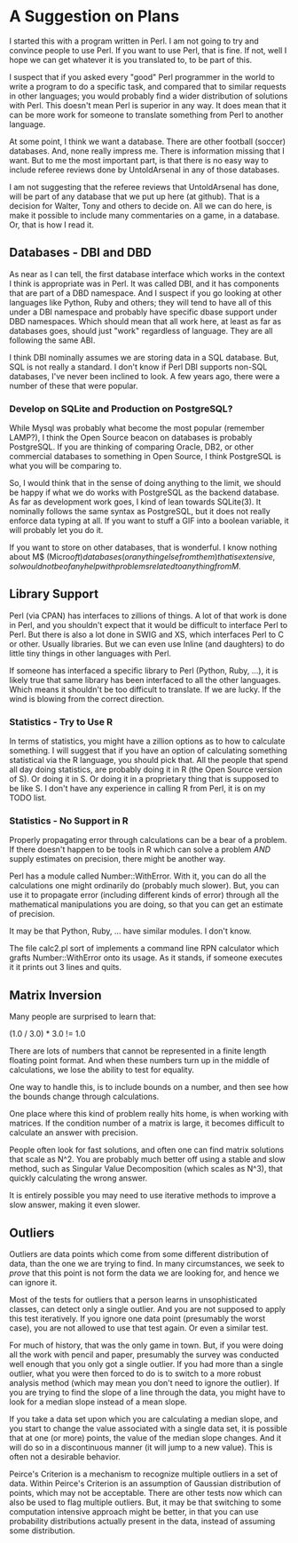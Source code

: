 # A Suggestion on Plans

I started this with a program written in Perl.  I am not going to try
and convince people to use Perl.  If you want to use Perl, that is
fine.  If not, well I hope we can get whatever it is you translated
to, to be part of this.

I suspect that if you asked every "good" Perl programmer in the world
to write a program to do a specific task, and compared that to similar
requests in other languages; you would probably find a wider
distribution of solutions with Perl.  This doesn't mean Perl is
superior in any way.  It does mean that it can be more work for
someone to translate something from Perl to another language.

At some point, I think we want a database.  There are other football
(soccer) databases.  And, none really impress me.  There is
information missing that I want.  But to me the most important part,
is that there is no easy way to include referee reviews done by
UntoldArsenal in any of those databases.

I am not suggesting that the referee reviews that UntoldArsenal has
done, will be part of any database that we put up here (at github).
That is a decision for Walter, Tony and others to decide on.  All we
can do here, is make it possible to include many commentaries on a
game, in a database.  Or, that is how I read it.

## Databases - DBI and DBD

As near as I can tell, the first database interface which works in the
context I think is appropriate was in Perl.  It was called DBI, and it
has components that are part of a DBD namespace.  And I suspect if you
go looking at other languages like Python, Ruby and others; they will
tend to have all of this under a DBI namespace and probably have
specific dbase support under DBD namespaces.  Which should mean that
all work here, at least as far as databases goes, should just "work"
regardless of language.  They are all following the same ABI.

I think DBI nominally assumes we are storing data in a SQL database.
But, SQL is not really a standard.  I don't know if Perl DBI supports
non-SQL databases, I've never been inclined to look.  A few years ago,
there were a number of these that were popular.

### Develop on SQLite and Production on PostgreSQL?

While Mysql was probably what become the most popular (remember
LAMP?), I think the Open Source beacon on databases is probably
PostgreSQL.  If you are thinking of comparing Oracle, DB2, or other
commercial databases to something in Open Source, I think PostgreSQL
is what you will be comparing to.

So, I would think that in the sense of doing anything to the limit, we
should be happy if what we do works with PostgreSQL as the backend
database.  As far as development work goes, I kind of lean towards
SQLite(3).  It nominally follows the same syntax as PostgreSQL, but it
does not really enforce data typing at all.  If you want to stuff a
GIF into a boolean variable, it will probably let you do it.

If you want to store on other databases, that is wonderful.  I know
nothing about M$ (Micro$oft) databases (or anything else from them)
that is extensive, so I would not be of any help with problems related
to anything from M$.

## Library Support

Perl (via CPAN) has interfaces to zillions of things.  A lot of that
work is done in Perl, and you shouldn't expect that it would be
difficult to interface Perl to Perl.  But there is also a lot done in
SWIG and XS, which interfaces Perl to C or other.  Usually libraries.
But we can even use Inline (and daughters) to do little tiny things in
other languages with Perl.

If someone has interfaced a specific library to Perl (Python, Ruby,
...), it is likely true that same library has been interfaced to all
the other languages.  Which means it shouldn't be too difficult to
translate.  If we are lucky.  If the wind is blowing from the correct
direction.

### Statistics - Try to Use R

In terms of statistics, you might have a zillion options as to how to
calculate something.  I will suggest that if you have an option of
calculating something statistical via the R language, you should pick
that.  All the people that spend all day doing statistics, are
probably doing it in R (the Open Source version of S).  Or doing it in
S.  Or doing it in a proprietary thing that is supposed to be like S.
I don't have any experience in calling R from Perl, it is on my TODO
list.

### Statistics - No Support in R

Properly propagating error through calculations can be a bear of a
problem.  If there doesn't happen to be tools in R which can solve a
problem _AND_ supply estimates on precision, there might be another
way.

Perl has a module called Number::WithError.  With it, you can do all
the calculations one might ordinarily do (probably much slower).  But,
you can use it to propagate error (including different kinds of error)
through all the mathematical manipulations you are doing, so that you
can get an estimate of precision.

It may be that Python, Ruby, ... have similar modules.  I don't know.

The file calc2.pl sort of implements a command line RPN calculator
which grafts Number::WithError onto its usage.  As it stands, if
someone executes it it prints out 3 lines and quits.

## Matrix Inversion

Many people are surprised to learn that:

 (1.0 / 3.0) * 3.0 != 1.0

There are lots of numbers that cannot be represented in a finite
length floating point format.  And when these numbers turn up in the
middle of calculations, we lose the ability to test for equality.

One way to handle this, is to include bounds on a number, and then see
how the bounds change through calculations.

One place where this kind of problem really hits home, is when working
with matrices.  If the condition number of a matrix is large, it
becomes difficult to calculate an answer with precision.

People often look for fast solutions, and often one can find matrix
solutions that scale as N^2.  You are probably much better off using a
stable and slow method, such as Singular Value Decomposition (which
scales as N^3), that quickly calculating the wrong answer.

It is entirely possible you may need to use iterative methods to
improve a slow answer, making it even slower.

## Outliers

Outliers are data points which come from some different distribution
of data, than the one we are trying to find.  In many circumstances,
we seek to _prove_ that this point is not form the data we are looking
for, and hence we can ignore it.

Most of the tests for outliers that a person learns in unsophisticated
classes, can detect only a single outlier.  And you are not supposed
to apply this test iteratively.  If you ignore one data point
(presumably the worst case), you are not allowed to use that test
again.  Or even a similar test.

For much of history, that was the only game in town.  But, if you were
doing all the work with pencil and paper, presumably the survey was
conducted well enough that you only got a single outlier.  If you had
more than a single outlier, what you were then forced to do is to
switch to a more robust analysis method (which may mean you don't need
to ignore the outlier).  If you are trying to find the slope of a line
through the data, you might have to look for a median slope instead of
a mean slope.

If you take a data set upon which you are calculating a median slope,
and you start to change the value associated with a single data set,
it is possible that at one (or more) points, the value of the median
slope changes.  And it will do so in a discontinuous manner (it will
jump to a new value).  This is often not a desirable behavior.

Peirce's Criterion is a mechanism to recognize multiple outliers in a
set of data.  Within Peirce's Criterion is an assumption of Gaussian
distribution of points, which may not be acceptable.  There are other
tests now which can also be used to flag multiple outliers.  But, it
may be that switching to some computation intensive approach might be
better, in that you can use probability distributions actually present
in the data, instead of assuming some distribution.


